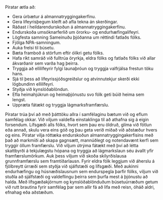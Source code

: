 Píratar ætla að:

- Gera úrbætur á almannatryggingakerfinu.
- Gera lífeyrisþegum kleift að afla tekna án skerðingar.
- Ráðast í heildarendurskoðun á almannatryggingakerfinu.
- Endurskoða umsóknarferlið um örorku- og endurhæfingalífeyri.
- Lögfesta samning Sameinuðu þjóðanna um réttindi fatlaðs fólks.
- Fjölga NPA-samningum.
- Auka frelsi til búsetu.
- Bæta framboð á störfum eftir ólíkri getu fólks.
- Hafa ríkt samráð við fulltrúa öryrkja, eldra fólks  og fatlaðs fólks við allar ákvarðanir sem varða hag þeirra.
- Tryggja að ellilífeyrir fylgi launaþróun og tryggja valfrjálsa frestun töku hans.
- Sjá til þess að lífeyrissjóðsgreiðslur og atvinnutekjur skerði ekki lögbundinn ellilífeyri.
- Styðja við kynslóðablöndun.
- Efla heimahjúkrun og heimaþjónustu svo fólk geti búið heima sem lengst.
- Uppræta fátækt og tryggja lágmarksframfærslu.

Píratar trúa því að með þátttöku allra í samfélaginu bætum við og eflum samfélag okkar. Við viljum valdefla einstaklinga til að athafna sig á eigin forsendum. Lífsgæði alls fólks, hvort sem þau eru öldruð, glíma við fötlun eða annað, skulu vera eins góð og þau geta verið miðað við aðstæður hvers og eins. 
Píratar vilja róttæka endurskoðun almannatryggingakerfisins með það að markmiði að skapa gagnsætt, mannúðlegt og notendavænt kerfi sem tryggir öllum framfærslu. Við viljum útrýma fátækt með því að létta skattbyrði á tekjulægstu hópana og tryggja að lágmarkslaun séu ávallt yfir framfærslumörkum. Auk þess viljum við skoða skilyrðislausa grunnframfærslu sem framtíðarlausn. Fyrir eldra fólk leggjum við áherslu á fjölbreytt úrræði sem styðja við sjálfstæði og lífsgæði. Með aukinni endurhæfingu og húsnæðislausnum sem endurspegla þarfir fólks, viljum við stuðla að sjálfstæði og valdeflingu þeirra sem þurfa mest á þjónustu að halda. Með lífsgæðakjörnum og kynslóðablönduðum búsetuúrræðum getum við rutt brautina fyrir samfélag þar sem allir fá að lifa með reisn, óháð aldri, efnahag eða aðstæðum.
